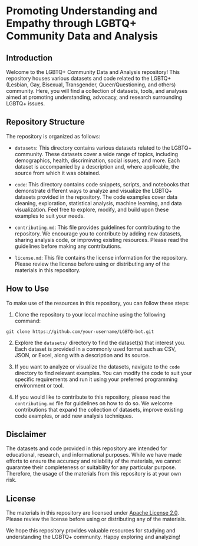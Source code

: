 # Promoting Understanding and Empathy through LGBTQ+ Community Data and Analysis

## Introduction
Welcome to the LGBTQ+ Community Data and Analysis repository! This repository houses various datasets and code related to the LGBTQ+ (Lesbian, Gay, Bisexual, Transgender, Queer/Questioning, and others) community. Here, you will find a collection of datasets, tools, and analyses aimed at promoting understanding, advocacy, and research surrounding LGBTQ+ issues.

## Repository Structure
The repository is organized as follows:

- `datasets`: This directory contains various datasets related to the LGBTQ+ community. These datasets cover a wide range of topics, including demographics, health, discrimination, social issues, and more. Each dataset is accompanied by a description and, where applicable, the source from which it was obtained.

- `code`: This directory contains code snippets, scripts, and notebooks that demonstrate different ways to analyze and visualize the LGBTQ+ datasets provided in the repository. The code examples cover data cleaning, exploration, statistical analysis, machine learning, and data visualization. Feel free to explore, modify, and build upon these examples to suit your needs.

- `contributing.md`: This file provides guidelines for contributing to the repository. We encourage you to contribute by adding new datasets, sharing analysis code, or improving existing resources. Please read the guidelines before making any contributions.

- `license.md`: This file contains the license information for the repository. Please review the license before using or distributing any of the materials in this repository.

## How to Use
To make use of the resources in this repository, you can follow these steps:

1. Clone the repository to your local machine using the following command:
```
git clone https://github.com/your-username/LGBTQ-bot.git
```

2. Explore the `datasets/` directory to find the dataset(s) that interest you. Each dataset is provided in a commonly used format such as CSV, JSON, or Excel, along with a description and its source.

3. If you want to analyze or visualize the datasets, navigate to the `code` directory to find relevant examples. You can modify the code to suit your specific requirements and run it using your preferred programming environment or tool.

4. If you would like to contribute to this repository, please read the `contributing.md` file for guidelines on how to do so. We welcome contributions that expand the collection of datasets, improve existing code examples, or add new analysis techniques.

## Disclaimer
The datasets and code provided in this repository are intended for educational, research, and informational purposes. While we have made efforts to ensure the accuracy and reliability of the materials, we cannot guarantee their completeness or suitability for any particular purpose. Therefore, the usage of the materials from this repository is at your own risk.

## License
The materials in this repository are licensed under [Apache License 2.0](https://github.com/Uninterestedguy/LGBTQ-bot/blob/main/LICENSE). Please review the license before using or distributing any of the materials.

We hope this repository provides valuable resources for studying and understanding the LGBTQ+ community. Happy exploring and analyzing!
